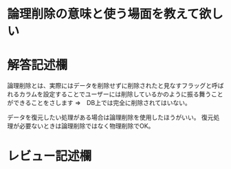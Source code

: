 # 論理削除の意味と使う場面を教えて欲しい
# 解答記述欄

論理削除とは、実際にはデータを削除せずに削除されたと見なすフラッグと呼ばれるカラムを設定することでユーザーには削除しているかのように振る舞うことができることをさします
⇒　DB上では完全に削除されてはいない。

データを復元したい処理がある場合は論理削除を使用したほうがいい。
復元処理が必要ないときは論理削除ではなく物理削除でOK。






# レビュー記述欄
